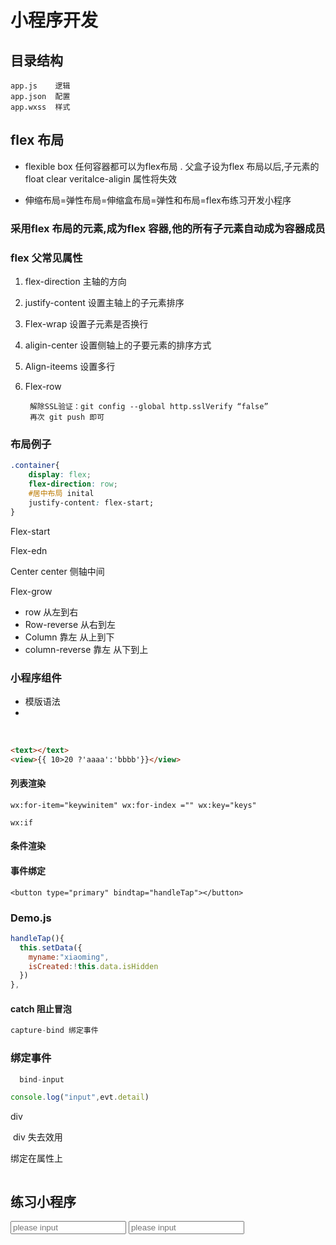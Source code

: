 # 小程序开发
## 目录结构
    app.js    逻辑
    app.json  配置
    app.wxss  样式

## flex 布局
- flexible box 任何容器都可以为flex布局
  . 父盒子设为flex 布局以后,子元素的float clear 
  veritalce-aligin 属性将失效

- 伸缩布局=弹性布局=伸缩盒布局=弹性和布局=flex布练习开发小程序

  



### 采用flex 布局的元素,成为flex 容器,他的所有子元素自动成为容器成员

### flex 父常见属性

1. flex-direction 主轴的方向
2. justify-content 设置主轴上的子元素排序
3. Flex-wrap  设置子元素是否换行
4. aligin-center  设置侧轴上的子要元素的排序方式
5. Align-iteems 设置多行
6. Flex-row


        解除SSL验证：git config --global http.sslVerify “false”
        再次 git push 即可


### 布局例子

```css
.container{
    display: flex;
    flex-direction: row;
    #居中布局 inital
    justify-content: flex-start;
}
```



Flex-start

Flex-edn

Center center 侧轴中间

Flex-grow

- row 从左到右
- Row-reverse 从右到左
- Column 靠左 从上到下
- column-reverse 靠左 从下到上



### 小程序组件

- 模版语法
- 

​	  

```html
<text></text>
<view>{{ 10>20 ?'aaaa':'bbbb'}}</view>
```



#### 列表渲染

```
wx:for-item="keywinitem" wx:for-index ="" wx:key="keys"

wx:if 
```



#### 条件渲染

#### 事件绑定

```
<button type="primary" bindtap="handleTap"></button>
```

### Demo.js

```js
handleTap(){
  this.setData({
    myname:"xiaoming",
    isCreated:!this.data.isHidden
  })
},
```

#### 	catch 阻止冒泡

```js
capture-bind 绑定事件

```

### 绑定事件

````js
  bind-input

console.log("input",evt.detail)
````







div 

​	div 失去效用 

   绑定在属性上

  

```

```



## 练习小程序

<input class='input' placeholder='please input'/>
<input  class="input" placeholder="please input">